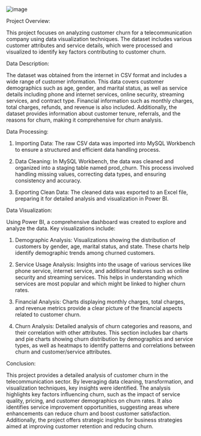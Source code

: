 ![image](https://github.com/user-attachments/assets/5d96810b-f854-4098-9da6-81623761f5f1)


Project Overview:

This project focuses on analyzing customer churn for a telecommunication company using data visualization techniques. The dataset includes various customer attributes and service details, which were processed and visualized to identify key factors contributing to customer churn.

Data Description:

The dataset was obtained from the internet in CSV format and includes a wide range of customer information. This data covers customer demographics such as age, gender, and marital status, as well as service details including phone and internet services, online security, streaming services, and contract type. Financial information such as monthly charges, total charges, refunds, and revenue is also included. Additionally, the dataset provides information about customer tenure, referrals, and the reasons for churn, making it comprehensive for churn analysis.

Data Processing:

1. Importing Data: The raw CSV data was imported into MySQL Workbench to ensure a structured and efficient data handling process.

2. Data Cleaning: In MySQL Workbench, the data was cleaned and organized into a staging table named prod_churn. This process involved handling missing values, correcting data types, and ensuring consistency and accuracy.

3. Exporting Clean Data: The cleaned data was exported to an Excel file, preparing it for detailed analysis and visualization in Power BI.

Data Visualization: 

Using Power BI, a comprehensive dashboard was created to explore and analyze the data. Key visualizations include:

1. Demographic Analysis: Visualizations showing the distribution of customers by gender, age, marital status, and state. These charts help identify demographic trends among churned customers.

2. Service Usage Analysis: Insights into the usage of various services like phone service, internet service, and additional features such as online security and streaming services. This helps in understanding which services are most popular and which might be linked to higher churn rates.

3. Financial Analysis: Charts displaying monthly charges, total charges, and revenue metrics provide a clear picture of the financial aspects related to customer churn.

4. Churn Analysis: Detailed analysis of churn categories and reasons, and their correlation with other attributes. This section includes bar charts and pie charts showing churn distribution by demographics and service types, as well as heatmaps to identify patterns and correlations between churn and customer/service attributes.

Conclusion:

This project provides a detailed analysis of customer churn in the telecommunication sector. By leveraging data cleaning, transformation, and visualization techniques, key insights were identified. The analysis highlights key factors influencing churn, such as the impact of service quality, pricing, and customer demographics on churn rates. It also identifies service improvement opportunities, suggesting areas where enhancements can reduce churn and boost customer satisfaction. Additionally, the project offers strategic insights for business strategies aimed at improving customer retention and reducing churn.
